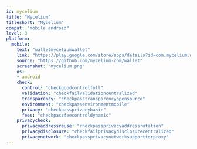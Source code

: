```yaml
---
id: mycelium
title: "Mycelium"
titleshort: "Mycelium"
compat: "mobile android"
level: 3
platform:
  mobile:
    text: "walletmyceliumwallet"
    link: "https://play.google.com/store/apps/details?id=com.mycelium.wallet"
    source: "https://github.com/mycelium-com/wallet"
    screenshot: "mycelium.png"
    os:
    - android
    check:
      control: "checkgoodcontrolfull"
      validation: "checkfailvalidationcentralized"
      transparency: "checkpasstransparencyopensource"
      environment: "checkpassenvironmentmobile"
      privacy: "checkpassprivacybasic"
      fees: "checkpassfeecontroldynamic"
    privacycheck:
      privacyaddressreuse: "checkpassprivacyaddressrotation"
      privacydisclosure: "checkfailprivacydisclosurecentralized"
      privacynetwork: "checkpassprivacynetworksupporttorproxy"
---
```

